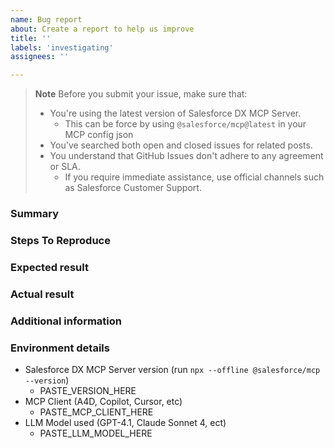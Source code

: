 ```yaml
---
name: Bug report
about: Create a report to help us improve
title: ''
labels: 'investigating'
assignees: ''

---
```

> **Note** 
> Before you submit your issue, make sure that:
> - You're using the latest version of Salesforce DX MCP Server.
>    - This can be force by using `@salesforce/mcp@latest` in your MCP config json
> - You've searched both open and closed issues for related posts.
> - You understand that GitHub Issues don't adhere to any agreement or SLA.
>   - If you require immediate assistance, use official channels such as Salesforce Customer Support.

### Summary
<!-- Short summary of what's going on to provide context -->

### Steps To Reproduce
<!-- Provide detailed steps to help us reproduce this issue on our end -->

### Expected result
<!-- Describe what should have happened -->

### Actual result
<!-- Describe what actually happened -->

### Additional information
<!-- Chat transcripts, screen recordings, screenshots, etc -->

### Environment details
- Salesforce DX MCP Server version (run `npx --offline @salesforce/mcp --version`)
    - PASTE_VERSION_HERE
- MCP Client (A4D, Copilot, Cursor, etc)
    - PASTE_MCP_CLIENT_HERE
- LLM Model used (GPT-4.1, Claude Sonnet 4, ect)
    - PASTE_LLM_MODEL_HERE
